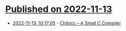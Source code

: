 # [Published on 2022-11-13](index.md)

* [2022-11-13, 10:17:05](https://news.ycombinator.com/item?id=33581704) - [Chibicc – A Small C Compiler](https://github.com/rui314/chibicc)
